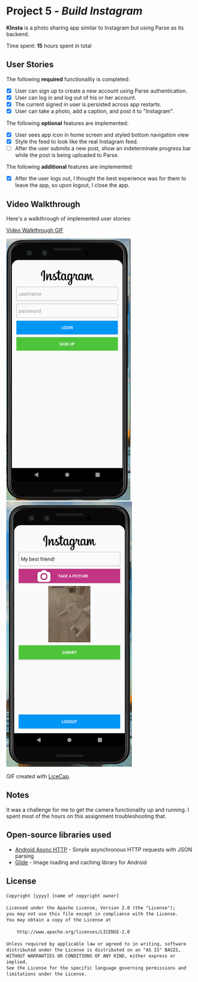 # Project 5 - *Build Instagram*

**KInsta** is a photo sharing app similar to Instagram but using Parse as its backend.

Time spent: **15** hours spent in total

## User Stories

The following **required** functionality is completed:

- [X] User can sign up to create a new account using Parse authentication.
- [X] User can log in and log out of his or her account.
- [X] The current signed in user is persisted across app restarts.
- [X] User can take a photo, add a caption, and post it to "Instagram".

The following **optional** features are implemented:

- [X] User sees app icon in home screen and styled bottom navigation view
- [X] Style the feed to look like the real Instagram feed.
- [ ] After the user submits a new post, show an indeterminate progress bar while the post is being uploaded to Parse.

The following **additional** features are implemented:

- [X] After the user logs out, I thought the best experience was for them to leave the app, so upon logout, I close the app.

## Video Walkthrough

Here's a walkthrough of implemented user stories:

[Video Walkthrough GIF](https://i.imgur.com/6Of9K3r.gif)

![](https://github.com/mcfarkar/KInsta/blob/main/KInsta1.PNG)
![](https://github.com/mcfarkar/KInsta/blob/main/KInsta2.PNG)

GIF created with [LiceCap](http://www.cockos.com/licecap/).

## Notes

It was a challenge for me to get the camera functionality up and running. I spent most of the hours on this assignment troubleshooting that.

## Open-source libraries used

- [Android Async HTTP](https://github.com/codepath/CPAsyncHttpClient) - Simple asynchronous HTTP requests with JSON parsing
- [Glide](https://github.com/bumptech/glide) - Image loading and caching library for Android

## License

    Copyright [yyyy] [name of copyright owner]

    Licensed under the Apache License, Version 2.0 (the "License");
    you may not use this file except in compliance with the License.
    You may obtain a copy of the License at

        http://www.apache.org/licenses/LICENSE-2.0

    Unless required by applicable law or agreed to in writing, software
    distributed under the License is distributed on an "AS IS" BASIS,
    WITHOUT WARRANTIES OR CONDITIONS OF ANY KIND, either express or implied.
    See the License for the specific language governing permissions and
    limitations under the License.
